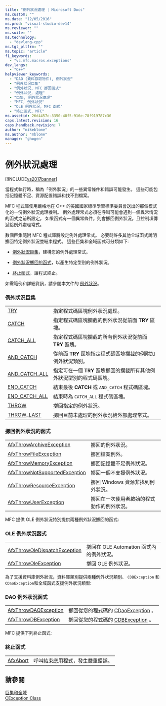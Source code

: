 ```yaml
---
title: "例外狀況處理 | Microsoft Docs"
ms.custom: ""
ms.date: "12/05/2016"
ms.prod: "visual-studio-dev14"
ms.reviewer: ""
ms.suite: ""
ms.technology: 
  - "devlang-cpp"
ms.tgt_pltfrm: ""
ms.topic: "article"
f1_keywords: 
  - "vc.mfc.macros.exceptions"
dev_langs: 
  - "C++"
helpviewer_keywords: 
  - "DAO (資料存取物件), 例外狀況"
  - "例外狀況巨集"
  - "例外狀況, MFC 擲回函式"
  - "例外狀況, 處理"
  - "巨集, 例外狀況處理"
  - "MFC, 例外狀況"
  - "OLE 例外狀況, MFC 函式"
  - "終止函式, MFC"
ms.assetid: 26d4457c-8350-48f5-916e-78f919787c30
caps.latest.revision: 16
caps.handback.revision: 7
author: "mikeblome"
ms.author: "mblome"
manager: "ghogen"
---
```

# 例外狀況處理
[!INCLUDE[vs2017banner](../../assembler/inline/includes/vs2017banner.md)]

當程式執行時，稱為「例外狀況」的一些異常條件和錯誤可能發生。  這些可能包括記憶體不足、資源配置錯誤和找不到檔案。  
  
 MFC 程式庫使用嚴格地在 C\+\+ 的美國國家標準學習標準委員會送出的那個模式化的一份例外狀況處理機制。  例外處理常式必須在呼叫可能會遇到一個異常情況的函式之前所設定。  如果函式有一個異常條件，則會擲回例外狀況，且控制項傳遞給例外處理常式。  
  
 數個巨集隨附 MFC 程式庫將設定例外處理常式。  必要時許多其他全域函式說明擲回特定例外狀況並結束程式。  這些巨集和全域函式可分類如下:  
  
-   [例外狀況巨集](#_mfc_exception_macros)，建構您的例外處理常式。  
  
-   [例外狀況擲回的函式](#_mfc_exception.2d.throwing_functions)，以產生特定型別的例外狀況。  
  
-   [終止函式](#_mfc_termination_functions)，讓程式終止。  
  
 如需範例和詳細資訊，請參閱本文件的 [例外狀況](../../mfc/exception-handling-in-mfc.md)。  
  
### 例外狀況巨集  
  
|||  
|-|-|  
|[TRY](../Topic/TRY.md)|指定程式碼區塊例外狀況處理。|  
|[CATCH](../Topic/CATCH.md)|指定程式碼區塊攔截的例外狀況從前面 **TRY** 區塊。|  
|[CATCH\_ALL](../Topic/CATCH_ALL.md)|指定程式碼區塊攔截的所有例外狀況從前面 **TRY** 區塊。|  
|[AND\_CATCH](../Topic/AND_CATCH.md)|從前面 **TRY** 區塊指定程式碼區塊攔截的例附加例外狀況類別。|  
|[AND\_CATCH\_ALL](../Topic/AND_CATCH_ALL.md)|指定可在一個 **TRY** 區塊擲回的攔截所有其他例外狀況型別的程式碼區塊。|  
|[END\_CATCH](../Topic/END_CATCH.md)|結束最後 **CATCH** 或 `AND_CATCH` 程式碼區塊。|  
|[END\_CATCH\_ALL](../Topic/END_CATCH_ALL.md)|結束時為 `CATCH_ALL` 程式碼區塊。|  
|[THROW](../Topic/THROW%20\(MFC\).md)|擲回指定的例外狀況。|  
|[THROW\_LAST](../Topic/THROW_LAST.md)|擲回目前未處理的例外狀況給外部處理常式。|  
  
### 擲回例外狀況的函式  
  
|||  
|-|-|  
|[AfxThrowArchiveException](../Topic/AfxThrowArchiveException.md)|擲回的例外狀況。|  
|[AfxThrowFileException](../Topic/AfxThrowFileException.md)|擲回檔案例外。|  
|[AfxThrowMemoryException](../Topic/AfxThrowMemoryException.md)|擲回記憶體不足例外狀況。|  
|[AfxThrowNotSupportedException](../Topic/AfxThrowNotSupportedException.md)|擲回一個不支援例外狀況。|  
|[AfxThrowResourceException](../Topic/AfxThrowResourceException.md)|擲回 Windows 資源非找到例外狀況。|  
|[AfxThrowUserException](../Topic/AfxThrowUserException.md)|擲回在一次使用者啟始的程式動作的例外狀況。|  
  
 MFC 提供 OLE 例外狀況特別提供兩種例外狀況擲回的函式:  
  
### OLE 例外狀況函式  
  
|||  
|-|-|  
|[AfxThrowOleDispatchException](../Topic/AfxThrowOleDispatchException.md)|擲回在 OLE Automation 函式內的例外狀況。|  
|[AfxThrowOleException](../Topic/AfxThrowOleException.md)|擲回 OLE 例外狀況。|  
  
 為了支援資料庫例外狀況，資料庫類別提供兩種例外狀況類別、 `CDBException` 和 `CDaoException`和全域函式支援例外狀況類型:  
  
### DAO 例外狀況函式  
  
|||  
|-|-|  
|[AfxThrowDAOException](../Topic/AfxThrowDaoException.md)|擲回從您的程式碼的 [CDaoException](../../mfc/reference/cdaoexception-class.md) 。|  
|[AfxThrowDBException](../Topic/AfxThrowDBException.md)|擲回從您的程式碼的 [CDBException](../../mfc/reference/cdbexception-class.md) 。|  
  
 MFC 提供下列終止函式:  
  
### 終止函式  
  
|||  
|-|-|  
|[AfxAbort](../Topic/AfxAbort.md)|呼叫結束應用程式，發生嚴重錯誤。|  
  
## 請參閱  
 [巨集和全域](../../mfc/reference/mfc-macros-and-globals.md)   
 [CException Class](../../mfc/reference/cexception-class.md)